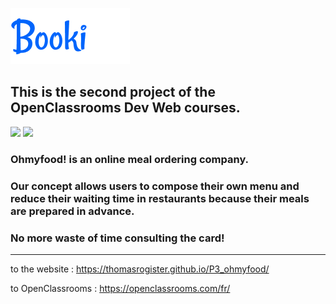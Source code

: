 ![](assets/logo/Booki.png)
## This is the second project of the OpenClassrooms Dev Web courses.
![](images%20presentation/home%20page.png)
![](images%20presentation/restaurants.png)
### Ohmyfood! is an online meal ordering company. 
### Our concept allows users to compose their own menu and reduce their waiting time in restaurants because their meals are prepared in advance. 
### No more waste of time consulting the card!
---
to the website : https://thomasrogister.github.io/P3_ohmyfood/

to OpenClassrooms : https://openclassrooms.com/fr/
